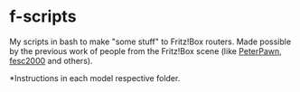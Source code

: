 # f-scripts
My scripts in bash to make "some stuff" to Fritz!Box routers.
Made possible by the previous work of people from the Fritz!Box scene (like [PeterPawn](http://github.com/PeterPawn), [fesc2000](http://bitbucket.org/fesc2000/) and others). 

*Instructions in each model respective folder.
